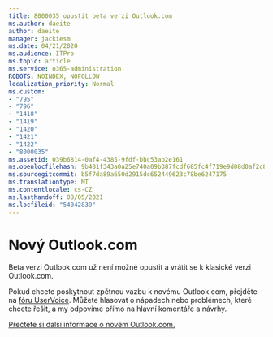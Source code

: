 ```yaml
---
title: 8000035 opustit beta verzi Outlook.com
ms.author: daeite
author: daeite
manager: jackiesm
ms.date: 04/21/2020
ms.audience: ITPro
ms.topic: article
ms.service: o365-administration
ROBOTS: NOINDEX, NOFOLLOW
localization_priority: Normal
ms.custom:
- "795"
- "796"
- "1418"
- "1419"
- "1420"
- "1421"
- "1422"
- "8000035"
ms.assetid: 039b6814-0af4-4385-9fdf-bbc53ab2e161
ms.openlocfilehash: 9b481f343a0a25e740a09b387fcdf685fc4f719e9d08d0af2c885f7441ff1b23
ms.sourcegitcommit: b5f7da89a650d2915dc652449623c78be6247175
ms.translationtype: MT
ms.contentlocale: cs-CZ
ms.lasthandoff: 08/05/2021
ms.locfileid: "54042839"
---
```

# <a name="the-new-outlookcom"></a>Nový Outlook.com

Beta verzi Outlook.com už není možné opustit a vrátit se k klasické verzi Outlook.com.
  
Pokud chcete poskytnout zpětnou vazbu k novému Outlook.com, přejděte na [fóru UserVoice](https://go.microsoft.com/fwlink/p/?linkid=851599). Můžete hlasovat o nápadech nebo problémech, které chcete řešit, a my odpovíme přímo na hlavní komentáře a návrhy.
  
[Přečtěte si další informace o novém Outlook.com.](https://go.microsoft.com/fwlink/p/?linkid=874356)
  